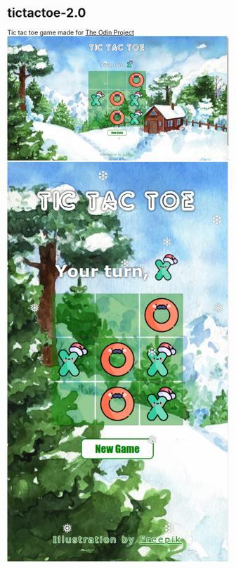 # tictactoe-2.0

Tic tac toe game made for [The Odin Project](https://www.theodinproject.com/)
![Desktop view](./pictures/desktop.png)
![Smaller screen](./pictures/mobile.png)
